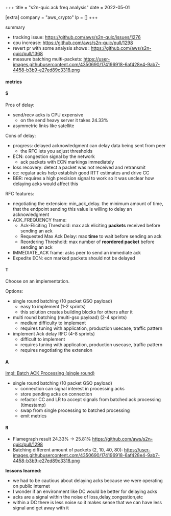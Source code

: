 +++
title = "s2n-quic ack freq analysis"
date = 2022-05-01

[extra]
company = "aws_crypto"
lp = []
+++

summary
- tracking issue: https://github.com/aws/s2n-quic/issues/1276
- cpu increase: https://github.com/aws/s2n-quic/pull/1298
- revert pr with some analysis shows : https://github.com/aws/s2n-quic/pull/1368
- measure batching multi-packets: https://user-images.githubusercontent.com/4350690/174196918-6af428e4-9ab7-4458-b3b9-e27ed89c3318.png

#### metrics

#### S
Pros of delay:
- send/recv acks is CPU expensive
  - on the send heavy server it takes 24.33%
- asymmetric links like satellite

Cons of delay:
- progress: delayed acknowledgment can delay data being sent from peer
  - the RFC lets you adjust thresholds
- ECN: congestion signal by the network
  - ack packets with ECN markings immediately
- loss recovery: detect a packet was not received and retransmit
- cc: regular acks help establish good RTT estimates and drive CC
- BBR: requires a high precision signal to work so it was unclear how delaying
  acks would affect this

RFC features:
- negotiating the extension: min_ack_delay. the minimum amount of time, that the
  endpoint sending this value is willing to delay an acknowledgment
- ACK_FREQUENCY frame:
  - Ack-Eliciting Threshold: max ack eliciting **packets** received before sending an ack
  - Requested Max Ack Delay:  max **time** to wait before sending an ack
  - Reordering Threshold: max number of **reordered packet** before sending an ack
- IMMEDIATE_ACK frame: asks peer to send an immediate ack
- Expedite ECN: ecn marked packets should not be delayed

#### T
Choose on an implementation.

Options:
- single round batching (10 packet GSO payload)
  - easy to implement (1-2 sprints)
  - this solution creates building blocks for others after it
- multi round batching (multi-gso payload) (2-4 sprints)
  - medium difficulty to implement
  - requires tuning with application, production usecase, traffic pattern
- implement Ack delay RFC (4-8 sprints)
  - difficult to implement
  - requires tuning with application, production usecase, traffic pattern
  - requires negotiating the extension

#### A
[Impl: Batch ACK Processing (single round)](https://github.com/aws/s2n-quic/issues/1277)

- single round batching (10 packet GSO payload)
  - connection can signal interest in processing acks
  - store pending acks on connection
  - refactor CC and LR to accept signals from batched ack processing (timestamp)
  - swap from single processing to batched processing
  - emit metrics

#### R
- Flamegraph result 24.33% -> 25.81% https://github.com/aws/s2n-quic/pull/1298
- Batching different amount of packets (2, 10, 40, 80): https://user-images.githubusercontent.com/4350690/174196918-6af428e4-9ab7-4458-b3b9-e27ed89c3318.png

**lessons learned:**
- we had to be cautious about delaying acks because we were operating on public
  internet
- I wonder if an environment like DC would be better for delaying acks
- acks are a signal within the noise of loss,delay,congestion,etc
- within a DC there is less noise so it makes sense that we can have less signal
  and get away with it

